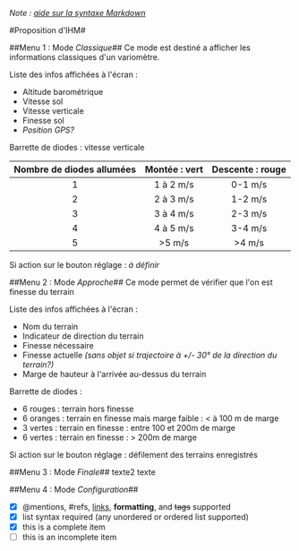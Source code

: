 *Note : [aide sur la syntaxe Markdown](https://guides.github.com/features/mastering-markdown/)*

#Proposition d'IHM#

##Menu 1 : Mode *Classique*##
Ce mode est destiné a afficher les informations classiques d'un variomètre.

Liste des infos affichées à l'écran :
* Altitude barométrique
* Vitesse sol
* Vitesse verticale
* Finesse sol
* *Position GPS?*

Barrette de diodes : vitesse verticale 

Nombre de diodes allumées|Montée : vert|Descente : rouge
:-----------------------:|:-----------:|:---------------:
1|1 à 2 m/s|0-1 m/s
2|2 à 3 m/s|1-2 m/s
3|3 à 4 m/s|2-3 m/s
4|4 à 5 m/s|3-4 m/s
5|>5 m/s|>4 m/s

Si action sur le bouton réglage : *à définir*

##Menu 2 : Mode *Approche*##
Ce mode permet de vérifier que l'on est finesse du terrain

Liste des infos affichées à l'écran :
* Nom du terrain
* Indicateur de direction du terrain
* Finesse nécessaire
* Finesse actuelle *(sans objet si trajectoire à +/- 30° de la direction du terrain?)*
* Marge de hauteur à l'arrivée au-dessus du terrain

Barrette de diodes :
* 6 rouges : terrain hors finesse
* 6 oranges : terrain en finesse mais marge faible : < à 100 m de marge
* 3 vertes : terrain en finesse : entre 100 et 200m de marge
* 6 vertes : terrain en finesse : > 200m de marge

Si action sur le bouton réglage : défilement des terrains enregistrés

##Menu 3 : Mode *Finale*##
texte2
texte

##Menu 4 : Mode *Configuration*##
- [x] @mentions, #refs, [links](), **formatting**, and <del>tags</del> supported
- [x] list syntax required (any unordered or ordered list supported)
- [x] this is a complete item
- [ ] this is an incomplete item
